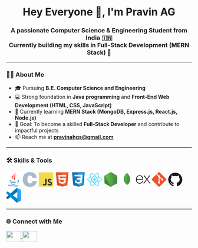 <h1 align="center">Hey Everyone 👋, I'm Pravin AG</h1>

<h3 align="center">
  A passionate Computer Science & Engineering Student from India 🇮🇳 <br>
  Currently building my skills in <b>Full-Stack Development (MERN Stack)</b> 🚀
</h3>

---

### 👨‍💻 About Me
- 🎓 Pursuing **B.E. Computer Science and Engineering**  
- 💻 Strong foundation in **Java programming** and **Front-End Web Development (HTML, CSS, JavaScript)**  
- 🌱 Currently learning **MERN Stack (MongoDB, Express.js, React.js, Node.js)**
- 🎯 Goal: To become a skilled **Full-Stack Developer** and contribute to impactful projects  
- 📫 Reach me at **pravinahgs@gmail.com**  

---

### 🛠️ Skills & Tools
<p align="left">
  <img src="https://raw.githubusercontent.com/devicons/devicon/master/icons/java/java-original.svg" width="40" height="40"/>
  <img src="https://raw.githubusercontent.com/devicons/devicon/master/icons/c/c-original.svg" width="40" height="40"/>
  <img src="https://raw.githubusercontent.com/devicons/devicon/master/icons/javascript/javascript-original.svg" width="40" height="40"/>
  <img src="https://raw.githubusercontent.com/devicons/devicon/master/icons/html5/html5-original.svg" width="40" height="40"/>
  <img src="https://raw.githubusercontent.com/devicons/devicon/master/icons/css3/css3-original.svg" width="40" height="40"/>
  <img src="https://raw.githubusercontent.com/devicons/devicon/master/icons/react/react-original.svg" width="40" height="40"/>
  <img src="https://raw.githubusercontent.com/devicons/devicon/master/icons/nodejs/nodejs-original.svg" width="40" height="40"/>
  <img src="https://raw.githubusercontent.com/devicons/devicon/master/icons/mongodb/mongodb-original.svg" width="40" height="40"/>
  <img src="https://raw.githubusercontent.com/devicons/devicon/master/icons/express/express-original.svg" width="40" height="40"/>
  <img src="https://raw.githubusercontent.com/devicons/devicon/master/icons/git/git-original.svg" width="40" height="40"/>
  <img src="https://raw.githubusercontent.com/devicons/devicon/master/icons/github/github-original.svg" width="40" height="40"/>
  <img src="https://raw.githubusercontent.com/devicons/devicon/master/icons/vscode/vscode-original.svg" width="40" height="40"/>
</p>




---

### 🌐 Connect with Me
<p align="left">
  <a href="https://www.linkedin.com/in/pravinag27" target="blank">
    <img align="center" src="https://raw.githubusercontent.com/rahuldkjain/github-profile-readme-generator/master/src/images/icons/Social/linked-in-alt.svg" height="30" width="40" />
  </a>
  <a href="mailto:pravinahgs@gmail.com" target="blank">
    <img align="center" src="https://upload.wikimedia.org/wikipedia/commons/4/4e/Gmail_Icon.png" height="30" width="40" />
  </a>
</p>
